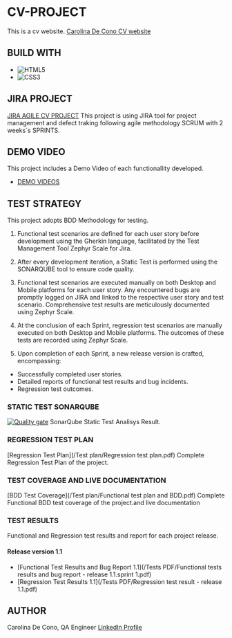 # CV-PROJECT
This is a cv website.
[Carolina De Cono CV website](https://organization-carolina-de-cono.github.io/CVPROJECT/)

## BUILD WITH
* ![HTML5](https://img.shields.io/badge/html5-%23E34F26.svg?style=for-the-badge&logo=html5&logoColor=white)
* ![CSS3](https://img.shields.io/badge/css3-%231572B6.svg?style=for-the-badge&logo=css3&logoColor=white)

## JIRA PROJECT
[JIRA AGILE CV PROJECT](https://bootcampqacarolina.atlassian.net/jira/software/projects/CP/boards/1)
This project is using JIRA tool for project management and defect traking following agile methodology SCRUM with 2 weeks´s SPRINTS.

## DEMO VIDEO
This project includes a Demo Video of each functionallity developed.
* [DEMO VIDEOS](/Demo/)
## TEST STRATEGY
This project adopts BDD Methodology for testing.

1. Functional test scenarios are defined for each user story before development using the Gherkin language, facilitated by the Test Management Tool Zephyr Scale for Jira.

2. After every development iteration, a Static Test is performed using the SONARQUBE tool to ensure code quality.

3. Functional test scenarios are executed manually on both Desktop and Mobile platforms for each user story. Any encountered bugs are promptly logged on JIRA and linked to the respective user story and test scenario. Comprehensive test results are meticulously documented using Zephyr Scale.

4. At the conclusion of each Sprint, regression test scenarios are manually executed on both Desktop and Mobile platforms. The outcomes of these tests are  recorded using Zephyr Scale.

5. Upon completion of each Sprint, a new release version is crafted, encompassing:

* Successfully completed user stories.
* Detailed reports of functional test results and bug incidents.
* Regression test outcomes.

### STATIC TEST SONARQUBE
[![Quality gate](https://sonarcloud.io/api/project_badges/quality_gate?project=Organization-Carolina-De-Cono_CVPROJECT)](https://sonarcloud.io/summary/new_code?id=Organization-Carolina-De-Cono_CVPROJECT)
SonarQube Static Test Analisys Result.

### REGRESSION TEST PLAN
[Regression Test Plan](/Test plan/Regression test plan.pdf)
Complete Regression Test Plan of the project.

### TEST COVERAGE AND LIVE DOCUMENTATION
[BDD Test Coverage](/Test plan/Functional test plan and BDD.pdf)
Complete Functional BDD test coverage of the project.and live documentation


### TEST RESULTS
Functional and Regression test results and report for each project release.
#### Release version 1.1
* [Functional Test Results and Bug Report 1.1](/Tests PDF/Functional tests results and bug report - release 1.1.sprint 1.pdf) 
* [Regression Test Results 1.1](/Tests PDF/Regression test result - release 1.1.pdf)

## AUTHOR
Carolina De Cono, QA Engineer
[LinkedIn Profile](https://www.linkedin.com/in/reyescuesta)